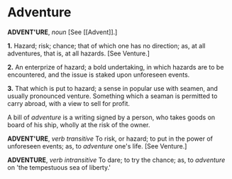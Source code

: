 # Adventure

**ADVENT'URE**, _noun_ \[See [[Advent]].\]

**1.** Hazard; risk; chance; that of which one has no direction; as, at all adventures, that is, at all hazards. \[See Venture.\]

**2.** An enterprize of hazard; a bold undertaking, in which hazards are to be encountered, and the issue is staked upon unforeseen events.

**3.** That which is put to hazard; a sense in popular use with seamen, and usually pronounced venture. Something which a seaman is permitted to carry abroad, with a view to sell for profit.

A bill of _adventure_ is a writing signed by a person, who takes goods on board of his ship, wholly at the risk of the owner.

**ADVENT'URE**, _verb transitive_ To risk, or hazard; to put in the power of unforeseen events; as, to _adventure_ one's life. \[See Venture.\]

**ADVENTURE**, _verb intransitive_ To dare; to try the chance; as, to _adventure_ on 'the tempestuous sea of liberty.'